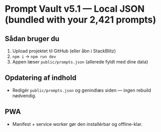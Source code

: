 # Prompt Vault v5.1 — Local JSON (bundled with your 2,421 prompts)

## Sådan bruger du
1) Upload projektet til GitHub (eller åbn i StackBlitz)
2) `npm i` → `npm run dev`
3) Appen læser `public/prompts.json` (allerede fyldt med dine data)

## Opdatering af indhold
- Redigér `public/prompts.json` og genindlæs siden — ingen rebuild nødvendig.

## PWA
- Manifest + service worker gør den installérbar og offline-klar.

